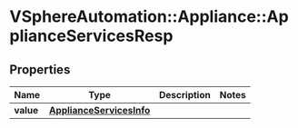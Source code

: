 # VSphereAutomation::Appliance::ApplianceServicesResp

## Properties
Name | Type | Description | Notes
------------ | ------------- | ------------- | -------------
**value** | [**ApplianceServicesInfo**](ApplianceServicesInfo.md) |  | 


